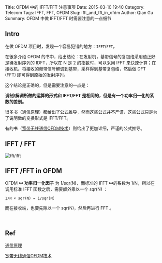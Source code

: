 Title: OFDM 中的 IFFT/FFT 注意事项
Date: 2015-03-10 19:40
Category: Telecom
Tags: IFFT, FFT, OFDM
Slug: ifft_and_fft_in_ofdm
Author: Qian Gu
Summary: OFDM 中做 IFFT/FFT 时需要注意的一点细节

## Intro

在做 OFDM 项目时，发现一个容易犯错的地方：`IFFT`/`FFT`。

在很多介绍 OFDM 的书中，给出结论：在发射机，基带信号的复包络采用值正好是待发射序列的 IDFT，所以在 N 是 2 的指数时，可以采用 IFFT 来快速计算；在接收机，将接收的频带信号解调到基带，采样得到基带复包络，然后做 DFT (FFT) 即可得到原始的发射序列。

这个结论是正确的，但是需要注意的一点是：

**调制/解调所做的运算的形式和 IFFT/FFT 是相同的，但是有一个功率归一化的系数的差别。**

很多书（[通信原理][book1]）都给出了公式推导，然而这些公式并不严谨，这些公式只是为了说明做的变换形式是 IFFT/FFT。

有的书（[宽带无线通信OFDM技术][book2]）则给出了更加详细，严谨的公式推导。

## IFFT / FFT

![fft/ifft](http://guqian110.github.io/images/xilinx_fft_core_notes/theory.png)

## IFFT /FFT in OFDM

OFDM 中 **功率归一化因子** 为 1/sqr(N)，而标准的 IFFT 中的系数为 1/N，所以在调用标准 IFFT 函数之后，需要额外乘以一个 sqr(N) ：

`1/N × sqr(N) = 1/sqr(N)`

而在接收端，也要先除以一个 sqr(N)，然后再进行 FFT 。

<br>

[book1]: http://book.douban.com/subject/1446684/
[book2]: http://book.douban.com/subject/1140934/

## Ref

[通信原理][book1]

[宽带无线通信OFDM技术][book2]
